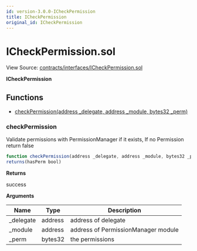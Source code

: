 ```yaml
---
id: version-3.0.0-ICheckPermission
title: ICheckPermission
original_id: ICheckPermission
---
```


# ICheckPermission.sol

View Source: [contracts/interfaces/ICheckPermission.sol](../../contracts/interfaces/ICheckPermission.sol)

**ICheckPermission**

## Functions

- [checkPermission(address _delegate, address _module, bytes32 _perm)](#checkpermission)

### checkPermission

Validate permissions with PermissionManager if it exists, If no Permission return false

```js
function checkPermission(address _delegate, address _module, bytes32 _perm) external view
returns(hasPerm bool)
```

**Returns**

success

**Arguments**

| Name        | Type           | Description  |
| ------------- |------------- | -----|
| _delegate | address | address of delegate | 
| _module | address | address of PermissionManager module | 
| _perm | bytes32 | the permissions | 

